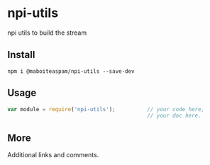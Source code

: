 # npi-utils

npi utils to build the stream

## Install

    npm i @maboiteaspam/npi-utils --save-dev

## Usage

```js
var module = require('npi-utils');          // your code here,
                                            // your doc here.
```

## More

Additional links and comments.